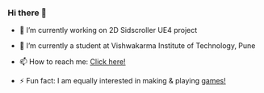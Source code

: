 ### Hi there 👋

<!--
**MRDGH2821/MRDGH2821** is a ✨ _special_ ✨ repository because its `README.md` (this file) appears on your GitHub profile.

Here are some ideas to get you started:
-->

-   🔭 I’m currently working on 2D Sidscroller UE4 project

-   🌱 I’m currently a student at Vishwakarma Institute of Technology, Pune

-   📫 How to reach me: [Click here!](/Online%20Presence/README.md)

-   ⚡ Fun fact: I am equally interested in making & playing [games!](/Miscellaneous/Game.md)
